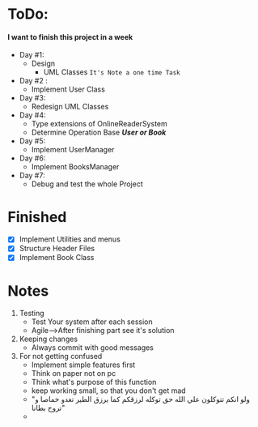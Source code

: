 # ToDo:
#### I want to finish this project in a week
* Day #1:
  * Design
      *  UML   Classes `It's Note a one time Task`
* Day #2 :
  * Implement User Class
* Day #3:
  * Redesign UML Classes
* Day #4:
    * Type extensions of OnlineReaderSystem
    * Determine Operation Base  **_User or Book_**
* Day #5:
  * Implement UserManager
* Day #6:
  * Implement BooksManager
* Day #7:
  * Debug and test the whole Project

# Finished
  * [x] Implement Utilities and menus
  * [x] Structure Header Files
  * [x] Implement Book Class

# Notes
1. Testing
   * Test Your system after each session
   * Agile-->After finishing part see it's solution
2. Keeping changes
   * Always commit with good messages
3. For not getting confused
   * Implement simple features first
   * Think on paper not on pc
   * Think what's purpose of this function
   * keep working small, so that you don't get mad
   * "ولو انكم تتوكلون علي الله حق توكله لرزقكم كما يرزق الطير تغدو خماصا و تروح بطانا"
   * 
